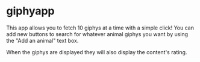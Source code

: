 # giphyapp

This app allows you to fetch 10 giphys at a time with a simple click!
You can add new buttons to search for whatever animal giphys you want by using the "Add an animal" text box.

When the giphys are displayed they will also display the content's rating.
